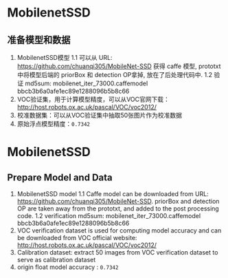 # MobilenetSSD

## 准备模型和数据
1. MobilenetSSD模型
  1.1 可以从 URL: https://github.com/chuanqi305/MobileNet-SSD 获得 caffe 模型, prototxt中将模型后端的 priorBox 和 detection OP拿掉, 放在了后处理代码中. 
  1.2 验证 md5sum: mobilenet_iter_73000.caffemodel bbcb3b6a0afe1ec89e1288096b5b8c66
2. VOC验证集，用于计算模型精度，可以从VOC官网下载： http://host.robots.ox.ac.uk/pascal/VOC/voc2012/
3. 校准数据集：可以从VOC验证集中抽取50张图片作为校准数据
4. 原始浮点模型精度：`0.7342`

# MobilenetSSD

## Prepare Model and Data
1. MobilenetSSD model
  1.1 Caffe model can be downloaded from URL: https://github.com/chuanqi305/MobileNet-SSD. priorBox and detection OP are taken away from the prototxt, and added to the post processing code.
  1.2 verification md5sum: mobilenet_iter_73000.caffemodel bbcb3b6a0afe1ec89e1288096b5b8c66
2. VOC verification dataset is used for computing model accuracy and can be downloaded from VOC official website: http://host.robots.ox.ac.uk/pascal/VOC/voc2012/
3. Calibration dataset: extract 50 images from VOC verification dataset to serve as calibration dataset
4. origin float model accuracy : `0.7342`
